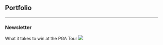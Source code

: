 ## Portfolio

---

### Newsletter

What it takes to win at the PGA Tour
![](images/putting_p.png)


